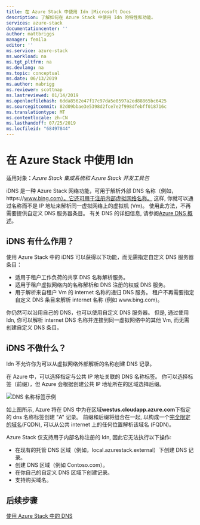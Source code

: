 ```yaml
---
title: 在 Azure Stack 中使用 Idn |Microsoft Docs
description: 了解如何在 Azure Stack 中使用 Idn 的特性和功能。
services: azure-stack
documentationcenter: ''
author: mattbriggs
manager: femila
editor: ''
ms.service: azure-stack
ms.workload: na
ms.tgt_pltfrm: na
ms.devlang: na
ms.topic: conceptual
ms.date: 06/13/2019
ms.author: mabrigg
ms.reviewer: scottnap
ms.lastreviewed: 01/14/2019
ms.openlocfilehash: 6dda8562e47f17c97da5e0597a2ed88865bc6425
ms.sourcegitcommit: 82d09bbae3e5398d2fce7e2f998dfebff018716c
ms.translationtype: MT
ms.contentlocale: zh-CN
ms.lasthandoff: 07/25/2019
ms.locfileid: "68497844"
---
```

# <a name="use-idns-in-azure-stack"></a>在 Azure Stack 中使用 Idn 

适用对象：*Azure Stack 集成系统和 Azure Stack 开发工具包*

iDNS 是一种 Azure Stack 网络功能，可用于解析外部 DNS 名称（例如，https:\//www.bing.com）。它还可用于注册内部虚拟网络名称。 这样, 你就可以通过名称而不是 IP 地址来解析同一虚拟网络上的虚拟机 (Vm)。 使用此方法，不再需要提供自定义 DNS 服务器条目。 有关 DNS 的详细信息, 请参阅[Azure DNS 概述](https://docs.microsoft.com/azure/dns/dns-overview)。

## <a name="what-does-idns-do"></a>iDNS 有什么作用？

使用 Azure Stack 中的 iDNS 可以获得以下功能，而无需指定自定义 DNS 服务器条目：

- 适用于租户工作负荷的共享 DNS 名称解析服务。
- 适用于租户虚拟网络内的名称解析和 DNS 注册的权威 DNS 服务。
- 用于解析来自租户 Vm 的 internet 名称的递归 DNS 服务。 租户不再需要指定自定义 DNS 条目来解析 internet 名称 (例如 www\.bing.com)。

你仍然可以沿用自己的 DNS，也可以使用自定义 DNS 服务器。 但是, 通过使用 Idn, 你可以解析 internet DNS 名称并连接到同一虚拟网络中的其他 Vm, 而无需创建自定义 DNS 条目。

## <a name="what-doesnt-idns-do"></a>iDNS 不做什么？

Idn 不允许你为可以从虚拟网络外部解析的名称创建 DNS 记录。

在 Azure 中，可以选择指定与公共 IP 地址关联的 DNS 名称标签。 你可以选择标签（前缀），但 Azure 会根据创建公共 IP 地址所在的区域选择后缀。

![DNS 名称标签示例](media/azure-stack-understanding-dns-in-tp2/image3.png)

如上图所示, Azure 将在 DNS 中为在区域**westus.cloudapp.azure.com**下指定的 dns 名称标签创建 "A" 记录。 前缀和后缀将组合在一起, 以构成一个[完全限定的域名](https://en.wikipedia.org/wiki/Fully_qualified_domain_name)(FQDN), 可以从公共 internet 上的任何位置解析该域名 (FQDN)。

Azure Stack 仅支持用于内部名称注册的 Idn, 因此它无法执行以下操作:

- 在现有的托管 DNS 区域（例如，local.azurestack.external）下创建 DNS 记录。
- 创建 DNS 区域（例如 Contoso.com）。
- 在你自己的自定义 DNS 区域下创建记录。
- 支持购买域名。

## <a name="next-steps"></a>后续步骤

[使用 Azure Stack 中的 DNS](azure-stack-dns.md)
